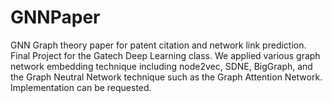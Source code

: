 # GNNPaper
GNN Graph theory paper for patent citation and network link prediction.
Final Project for the Gatech Deep Learning class.
We applied various graph network embedding technique including node2vec, SDNE, BigGraph, and the Graph Neutral Network technique such as the Graph Attention Network. Implementation can be requested.
